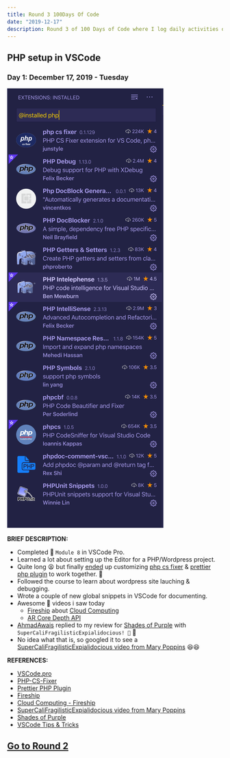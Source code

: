 ```yaml
---
title: Round 3 100Days Of Code
date: "2019-12-17"
description: Round 3 of 100 Days of Code where I log daily activities of my coding.
---
```


## PHP setup in VSCode

### Day 1: December 17, 2019 - Tuesday

![Image of extensions installed for PHP Project](images/r3d1.png)

**BRIEF DESCRIPTION:**

- Completed 💯 `Module 8` in VSCode Pro.
- Learned a lot about setting up the Editor for a PHP/Wordpress project.
- Quite long 😫 but finally [ended](https://madewithlove.be/using-prettier-in-php/) up customizing [php cs fixer](https://github.com/FriendsOfPHP/PHP-CS-Fixer) & [prettier php plugin](https://github.com/prettier/plugin-php) to work together. 💪
- Followed the course to learn about wordpress site lauching & debugging.
- Wrote a couple of new global snippets in VSCode for documenting.
- Awesome 🌟 videos i saw today
  - [Fireship](https://www.youtube.com/channel/UCsBjURrPoezykLs9EqgamOA) about [Cloud Computing](https://www.youtube.com/watch?v=1pBuwKwaHp0&list=TLPQMTcxMjIwMTmYvwjQLjm2oQ&index=4)
  - [AR Core Depth API](https://www.youtube.com/watch?v=VOVhCTb-1io)
- [AhmadAwais](https://twitter.com/MrAhmadAwais) replied to my review for [Shades of Purple](https://github.com/ahmadawais/shades-of-purple-vscode) with `SuperCaliFragilisticExpialidocious! 🎉` 🤔
- No idea what that is, so googled it to see a [SuperCaliFragilisticExpialidocious video from Mary Poppins](https://www.youtube.com/watch?v=1Pu1adxqUAg) 😆😆

**REFERENCES:**

- [VSCode.pro](https://vscode.pro/)
- [PHP-CS-Fixer](https://github.com/FriendsOfPHP/PHP-CS-Fixer)
- [Prettier PHP Plugin](https://github.com/prettier/plugin-php)
- [Fireship](https://www.youtube.com/channel/UCsBjURrPoezykLs9EqgamOA)
- [Cloud Computing - Fireship](https://www.youtube.com/watch?v=1pBuwKwaHp0&list=TLPQMTcxMjIwMTmYvwjQLjm2oQ&index=4)
- [SuperCaliFragilisticExpialidocious video from Mary Poppins](https://www.youtube.com/watch?v=1Pu1adxqUAg)
- [Shades of Purple](https://github.com/ahmadawais/shades-of-purple-vscode)
- [VSCode Tips & Tricks](https://github.com/ahmadawais/VSCode-Tips-Tricks)

## [Go to Round 2](/blog/round-2-100-days-of-code/)
